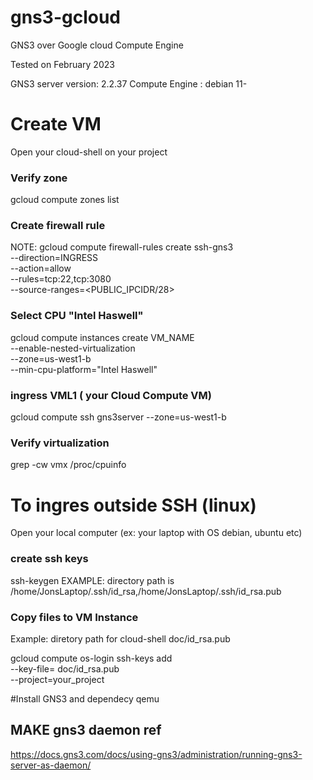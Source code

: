 # gns3-gcloud
GNS3 over Google cloud Compute Engine

Tested on February 2023

GNS3 server version: 2.2.37
Compute Engine : debian 11- 

# Create VM  
Open your cloud-shell on your project

### Verify zone 
gcloud compute zones list


### Create firewall rule
NOTE: 
gcloud compute firewall-rules create ssh-gns3 \
  --direction=INGRESS \
  --action=allow \
  --rules=tcp:22,tcp:3080 \
  --source-ranges=<PUBLIC_IPCIDR/28>
  
### Select CPU "Intel Haswell"

gcloud compute instances create VM_NAME \
  --enable-nested-virtualization \
  --zone=us-west1-b \
  --min-cpu-platform="Intel Haswell"

### ingress VML1 ( your Cloud Compute VM)
gcloud compute ssh gns3server --zone=us-west1-b  
  
### Verify virtualization 
grep -cw vmx /proc/cpuinfo

# To ingres outside SSH  (linux)
Open your local computer  (ex: your laptop with OS debian, ubuntu etc)
### create ssh keys

ssh-keygen
EXAMPLE: directory path is /home/JonsLaptop/.ssh/id_rsa,/home/JonsLaptop/.ssh/id_rsa.pub

### Copy files to VM Instance

Example: diretory path for cloud-shell doc/id_rsa.pub

gcloud compute os-login ssh-keys add \
    --key-file= doc/id_rsa.pub \
    --project=your_project 

#Install GNS3 and dependecy qemu
<Coming soon>
  
## MAKE gns3 daemon ref
https://docs.gns3.com/docs/using-gns3/administration/running-gns3-server-as-daemon/


